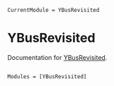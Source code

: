 ```@meta
CurrentModule = YBusRevisited
```

# YBusRevisited

Documentation for [YBusRevisited](https://github.com/YBusRevisited/YBusRevisited.jl).

```@index
```

```@autodocs
Modules = [YBusRevisited]
```
